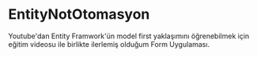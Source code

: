 # EntityNotOtomasyon
Youtube'dan Entity Framwork'ün model first yaklaşımını öğrenebilmek için eğitim videosu ile birlikte ilerlemiş olduğum Form Uygulaması.
